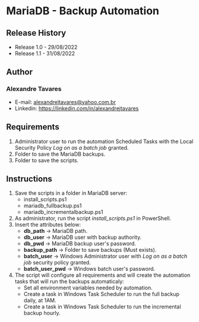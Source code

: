 # MariaDB - Backup Automation #  

## Release History ##

- Release 1.0 - 29/08/2022
- Release 1.1 - 31/08/2022

## Author ##

### Alexandre Tavares ###

- E-mail: alexandrejtavares@yahoo.com.br
- Linkedin: <https://linkedin.com/in/alexandrejtavares>

## Requirements ##

1) Administrator user to run the automation Scheduled Tasks with the Local Security Policy *Log on as a batch job* granted.
2) Folder to save the MariaDB backups.
3) Folder to save the scripts.

## Instructions ##

1) Save the scripts in a folder in MariaDB server:  
    - install_scripts.ps1  
    - mariadb_fullbackup.ps1  
    - mariadb_incrementalbackup.ps1  
2) As administrator, run the script *install_scripts.ps1* in PowerShell.  
3) Insert the attributes below:  
    - **db_path** -> MariaDB path.  
    - **db_user** -> MariaDB user with backup authority.  
    - **db_pwd** ->  MariaDB backup user's password.  
    - **backup_path** -> Folder to save backups (Must exists).  
    - **batch_user** -> Windows Administrator user with *Log on as a batch job* security policy granted.  
    - **batch_user_pwd** -> Windows batch user's password.  
4) The script will configure all requirements and will create the automation tasks that will run the backups automaticaly:  
   - Set all environment variables needed by automation.  
   - Create a task in Windows Task Scheduler to run the full backup daily, at 1AM.  
   - Create a task in Windows Task Scheduler to run the incremental backup hourly.  

